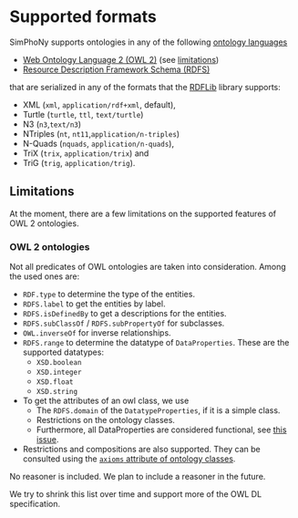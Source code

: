 # Supported formats

SimPhoNy supports ontologies in any of the following
[ontology languages](https://en.wikipedia.org/wiki/Ontology_language)

- [Web Ontology Language 2 (OWL 2)](https://www.w3.org/TR/owl2-primer/) (see [limitations](#owl-2-ontologies))
- [Resource Description Framework Schema (RDFS)](https://www.w3.org/TR/rdf-schema/)

that are serialized in any of the formats that the
[RDFLib](https://rdflib.readthedocs.io/en/stable/plugin_parsers.html) library
supports:

- XML (`xml`, `application/rdf+xml`, default),
- Turtle (`turtle`, `ttl`, `text/turtle`)
- N3 (`n3`,`text/n3`)
- NTriples (`nt`, `nt11`,`application/n-triples`)
- N-Quads (`nquads`, `application/n-quads`),
- TriX (`trix`, `application/trix`) and
- TriG (`trig`, `application/trig`).

## Limitations

At the moment, there are a few limitations on the supported features of OWL 2
ontologies.

### OWL 2 ontologies

Not all predicates of OWL ontologies are taken into
consideration. Among the used ones are:

- `RDF.type` to determine the type of the entities.
- `RDFS.label` to get the entities by label.
- `RDFS.isDefinedBy` to get a descriptions for the entities.
- `RDFS.subClassOf` / `RDFS.subPropertyOf` for subclasses.
- `OWL.inverseOf` for inverse relationships.
- `RDFS.range` to determine the datatype of `DataProperties`. These are the supported
  datatypes:
  - `XSD.boolean`
  - `XSD.integer`
  - `XSD.float`
  - `XSD.string`
- To get the attributes of an owl class, we use
  - The `RDFS.domain` of the `DatatypeProperties`, if it is a simple class.
  - Restrictions on the ontology classes.
  - Furthermore, all DataProperties are considered functional, see [this issue](https://github.com/simphony/simphony-osp/issues/416).
- Restrictions and compositions are also supported. They can be consulted
  using the [`axioms` attribute of ontology classes](../ontology_interface.ipynb#Operations-specific-to-ontology-axioms).

No reasoner is included. We plan to include a reasoner in the
future.

We try to shrink this list over time and support more of the
OWL DL specification.
